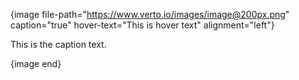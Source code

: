 {image file-path="https://www.verto.io/images/image@200px.png" caption="true" hover-text="This is hover text" alignment="left"}

This is the caption text.

{image end}
